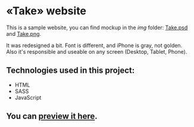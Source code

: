 # «Take» website
This is a sample website, you can find mockup in the *img* folder: [Take.psd](https://github.com/michas-yoo/take/blob/master/img/Take.psd) and [Take.png](https://github.com/michas-yoo/take/blob/master/img/Take.png). 

It was redesigned a bit. Font is different, and iPhone is gray, not golden. Also it's responsible and useable on any screen (Desktop, Tablet, Phone).
 
## Technologies used in this project:
- HTML
- SASS
- JavaScript

## You can [preview it here](https://michas-yoo.github.io/take).
